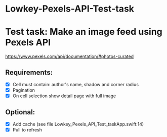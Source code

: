 # Lowkey-Pexels-API-Test-task

# Test task: Make an image feed using Pexels API

https://www.pexels.com/api/documentation/#photos-curated

## Requirements:

- [x] Cell must contain: author's name, shadow and corner radius
- [x] Pagination
- [x] On cell selection show detail page with full image

## Optional:

- [x] Add cache (see file Lowkey_Pexels_API_Test_taskApp.swift:14)
- [x] Pull to refresh
